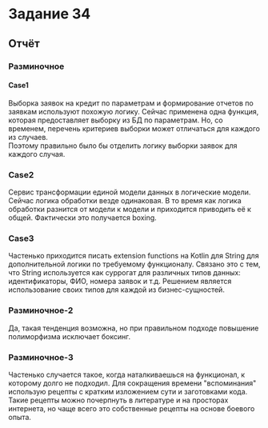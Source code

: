 # Задание 34

## Отчёт

### Разминочное

#### Case1

Выборка заявок на кредит по параметрам и формирование отчетов по заявкам используют похожую логику.
Сейчас применена одна функция, которая предоставляет выборку из БД по параметрам.
Но, со временем, перечень критериев выборки может отличаться для каждого из случаев.  
Поэтому правильно было бы отделить логику выборки заявок для каждого случая.

### Case2

Сервис трансформации единой модели данных в логические модели.
Сейчас логика обработки везде одинаковая. В то время как логика обработки разнится от модели к модели
и приходится приводить её к общей. Фактически это получается boxing.

### Case3

Частенько приходится писать extension functions на Kotlin для String для дополнительной логики по требуемому
функционалу. Связано это с тем, что String используется как суррогат для различных типов данных: идентификаторы, ФИО,
номера заявок и т.д. Решением является использование своих типов для каждой из бизнес-сущностей.

### Разминочное-2

Да, такая тенденция возможна, но при правильном подходе повышение полиморфизма исключает боксинг.

### Разминочное-3

Частенько случается такое, когда наталкиваешься на функционал, к которому долго не подходил.
Для сокращения времени "вспоминания" использую рецепты с кратким изложением сути и заготовками кода.
Такие рецепты можно почерпнуть в литературе и на просторах интернета, но чаще всего это собственные рецепты на основе
боевого опыта.
